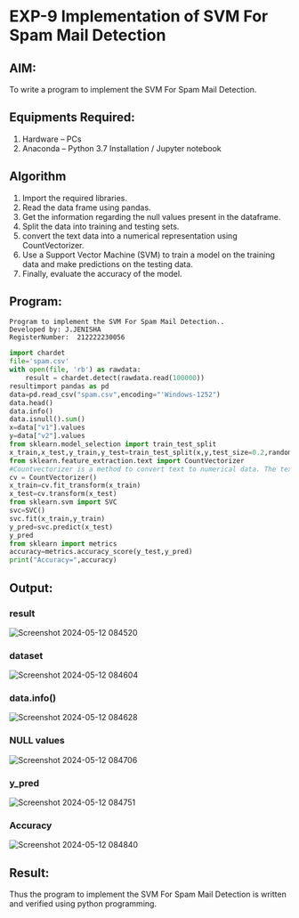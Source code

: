 # EXP-9 Implementation of SVM For Spam Mail Detection

## AIM:
To write a program to implement the SVM For Spam Mail Detection.

## Equipments Required:
1. Hardware – PCs
2. Anaconda – Python 3.7 Installation / Jupyter notebook

## Algorithm
1. Import the required libraries. 
2. Read the data frame using pandas. 
3. Get the information regarding the null values present in the dataframe. 
4. Split the data into training and testing sets. 
5. convert the text data into a numerical representation using CountVectorizer. 
6. Use a Support Vector Machine (SVM) to train a model on the training data and make predictions on the testing data. 
7. Finally, evaluate the accuracy of the model.

## Program:
```
Program to implement the SVM For Spam Mail Detection..
Developed by: J.JENISHA
RegisterNumber:  212222230056
```
```python
import chardet
file='spam.csv'
with open(file, 'rb') as rawdata:
    result = chardet.detect(rawdata.read(100000))
resultimport pandas as pd
data=pd.read_csv("spam.csv",encoding="'Windows-1252")
data.head()
data.info()
data.isnull().sum()
x=data["v1"].values
y=data["v2"].values
from sklearn.model_selection import train_test_split
x_train,x_test,y_train,y_test=train_test_split(x,y,test_size=0.2,random_state=0)
from sklearn.feature_extraction.text import CountVectorizer
#Countvectorizer is a method to convert text to numerical data. The text is transformed to a sparse matrix
cv = CountVectorizer()
x_train=cv.fit_transform(x_train)
x_test=cv.transform(x_test)
from sklearn.svm import SVC
svc=SVC()
svc.fit(x_train,y_train)
y_pred=svc.predict(x_test)
y_pred
from sklearn import metrics
accuracy=metrics.accuracy_score(y_test,y_pred)
print("Accuracy=",accuracy)

```

## Output:
### result
![Screenshot 2024-05-12 084520](https://github.com/Jenishajustin/Implementation-of-SVM-For-Spam-Mail-Detection/assets/119405070/a6a9d3ff-92a3-4924-9628-28fc03cb0e92)

### dataset
![Screenshot 2024-05-12 084604](https://github.com/Jenishajustin/Implementation-of-SVM-For-Spam-Mail-Detection/assets/119405070/7a4d3478-20f9-4703-b4c4-a9822e58cc72)

### data.info()
![Screenshot 2024-05-12 084628](https://github.com/Jenishajustin/Implementation-of-SVM-For-Spam-Mail-Detection/assets/119405070/20a11c45-17e2-4ea0-839f-25876ed1f5a3)

### NULL values
![Screenshot 2024-05-12 084706](https://github.com/Jenishajustin/Implementation-of-SVM-For-Spam-Mail-Detection/assets/119405070/e9fd0ffe-4102-4bfb-b871-1bb66e1ecd26)

### y_pred
![Screenshot 2024-05-12 084751](https://github.com/Jenishajustin/Implementation-of-SVM-For-Spam-Mail-Detection/assets/119405070/5a4f1c02-d8bc-455f-858c-6800dab8ee3f)

### Accuracy
![Screenshot 2024-05-12 084840](https://github.com/Jenishajustin/Implementation-of-SVM-For-Spam-Mail-Detection/assets/119405070/ccdb9148-89e7-4d7f-b0d8-1c45beb0d64a)

## Result:
Thus the program to implement the SVM For Spam Mail Detection is written and verified using python programming.
